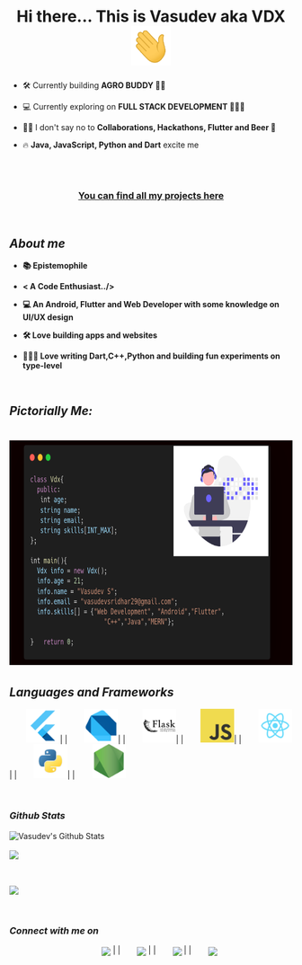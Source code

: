 <h1 align="center" >Hi there... This is Vasudev aka VDX <img src="./assets/Hi.gif" width="70" height="70"/>  </h1>



- 🛠 Currently building **AGRO BUDDY 🌱🤖**

- 💻 Currently exploring on **FULL STACK DEVELOPMENT 🧑🏻‍💻**

- 🤙🏻 I don't say no to **Collaborations, Hackathons, Flutter and Beer 🍺**

- 🔥 **Java, JavaScript, Python and Dart** excite me

<br/>
<br/>

<h3 align="center"><a href="https://github.com/Vasudev-2308?tab=repositories">You can find all my projects here</a></h3> 

<br/>

## ***About me***

- **📚 Epistemophile**

- **< A Code Enthusiast../>**

- **💻  An Android, Flutter and Web Developer with some knowledge on UI/UX design**

- **🛠  Love building apps and websites**

- **🧑🏻‍💻  Love writing Dart,C++,Python and building fun experiments on type-level**


<br/>

## ***Pictorially Me:*** 

<h1 align="center"><img src="./assets/vdx.png" height="400" /></h1>

## ***Languages and Frameworks***
<code><img height="60" style="padding-left: 30px;" src="https://raw.githubusercontent.com/github/explore/80688e429a7d4ef2fca1e82350fe8e3517d3494d/topics/flutter/flutter.png"></code>| 
|<code><img height="60" style="padding-left: 30px;" src="https://raw.githubusercontent.com/github/explore/80688e429a7d4ef2fca1e82350fe8e3517d3494d/topics/dart/dart.png"></code>| 
|<code><img height="60" style="padding-left: 30px;" src="https://raw.githubusercontent.com/github/explore/80688e429a7d4ef2fca1e82350fe8e3517d3494d/topics/flask/flask.png"></code>| 
|<code><img height="60" style="padding-left: 30px;" src="https://raw.githubusercontent.com/github/explore/80688e429a7d4ef2fca1e82350fe8e3517d3494d/topics/javascript/javascript.png"></code>|
|<code><img height="60" style="padding-left: 30px;" src="https://raw.githubusercontent.com/github/explore/80688e429a7d4ef2fca1e82350fe8e3517d3494d/topics/react/react.png"></code>|
|<code><img height="60" style="padding-left: 30px;" src="https://raw.githubusercontent.com/github/explore/80688e429a7d4ef2fca1e82350fe8e3517d3494d/topics/python/python.png"></code>|
|<code><img height="60" style="padding-left: 30px;" src="https://raw.githubusercontent.com/github/explore/80688e429a7d4ef2fca1e82350fe8e3517d3494d/topics/nodejs/nodejs.png"></code> 


<br/>

### ***Github Stats***

<a><img align="center" src="https://github-readme-stats.vercel.app/api?username=Vasudev-2308&show_icons=true&include_all_commits=true&theme=buefy&hide_border=true" alt="Vasudev's Github Stats" /></a>

<a><img align="center" src="https://github-readme-stats.vercel.app/api/top-langs/?username=Vasudev-2308&layout=compact&theme=buefy&hide_border=true" /></a> 

<br/>

<a><img align="center" src="https://github-readme-streak-stats.herokuapp.com/?user=Vasudev-2308&"/></a>


<br/>

### ***Connect with me on***

<div align="center">

<code>[<img align="center" width = "60px" src="https://img.icons8.com/external-kiranshastry-gradient-kiranshastry/64/000000/external-website-advertising-kiranshastry-gradient-kiranshastry.png" style="padding-left: 30px;"/>][website]</code> |
|<code>[<img align="center" width = "60px" src="https://img.icons8.com/color/64/000000/github-2.png" style="padding-left: 30px;"/>][github]</code> |
|<code>[<img align="center" width = "60px" src="https://img.icons8.com/color/48/000000/linkedin.png" style="padding-left: 30px;"/>][linkedin]</code> |
|<code>[<img align="center" width = "60px" src="https://img.icons8.com/color/48/000000/instagram-new--v2.png" style="padding-left: 30px;"/>][instagram]</code> 
</div>


[website]: https://vasudevsridhar.netlify.app
[github]: https://github.com/Vasudev-2308
[instagram]: https://www.instagram.com/___just__vdx.__/
[linkedin]: https://www.linkedin.com/in/vasudeva-s-4714341a2/


